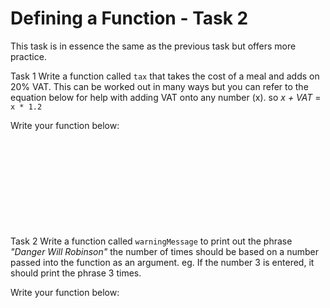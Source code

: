 # Defining a Function - Task 2
This task is in essence the same as the previous task but offers more practice.

Task 1
Write a function called `tax` that takes the cost of a meal and adds on 20% VAT. This can be worked out in many ways but you can refer to the equation below for help with adding VAT onto any number (x).
so *x + VAT* = `x * 1.2`

Write your function below:
```











```

Task 2
Write a function called `warningMessage` to print out the phrase *"Danger Will Robinson"* the number of times should be based on a number passed into the function as an argument. eg. If the number 3 is entered, it should print the phrase 3 times.

Write your function below:
```











```